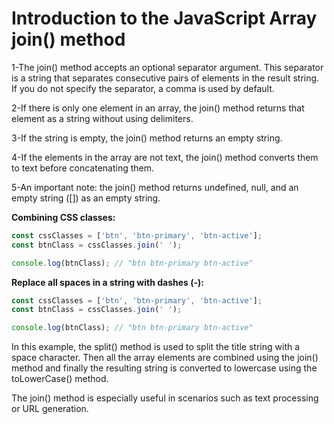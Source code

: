 # Introduction to the JavaScript Array join() method
1-The join() method accepts an optional separator argument. This separator is a string that separates consecutive pairs of elements in the result string. If you do not specify the separator, a comma is used by default.

2-If there is only one element in an array, the join() method returns that element as a string without using delimiters.

3-If the string is empty, the join() method returns an empty string.

4-If the elements in the array are not text, the join() method converts them to text before concatenating them.

5-An important note: the join() method returns undefined, null, and an empty string ([]) as an empty string.

**Combining CSS classes:**
```javascript
const cssClasses = ['btn', 'btn-primary', 'btn-active'];
const btnClass = cssClasses.join(' ');

console.log(btnClass); // "btn btn-primary btn-active"
```
**Replace all spaces in a string with dashes (-):**
```javascript
const cssClasses = ['btn', 'btn-primary', 'btn-active'];
const btnClass = cssClasses.join(' ');

console.log(btnClass); // "btn btn-primary btn-active"
```

In this example, the split() method is used to split the title string with a space character. Then all the array elements are combined using the join() method and finally the resulting string is converted to lowercase using the toLowerCase() method.

The join() method is especially useful in scenarios such as text processing or URL generation.
